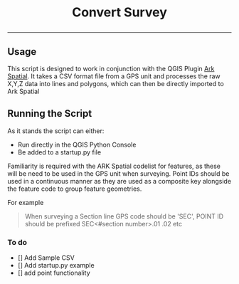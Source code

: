 # <p align='center'> Convert Survey </p>
---

## Usage

This script is designed to work in conjunction with the QGIS Plugin [Ark Spatial](https://github.com/lparchaeology/ArkSpatial). It takes a CSV format file from a GPS unit and processes the raw X,Y,Z data into lines and polygons, which can then be directly imported to Ark Spatial

## Running the Script

As it stands the script can either:
+ Run directly in the QGIS Python Console
+ Be added to a startup.py file

Familiarity is required with the ARK Spatial codelist for features, as these will be need to be used in the GPS unit when surveying. 
Point IDs should be used in a continuous manner as they are used as a composite key alongside the feature code to group feature geometries.

For example
>  When surveying a Section line
> GPS code should be 'SEC', POINT ID should be prefixed SEC<#section number>.01 .02 etc



### To do
- [] Add Sample CSV
- [] Add startup.py example
- [] add point functionality
